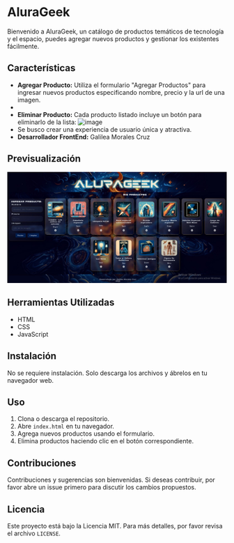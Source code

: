# AluraGeek

Bienvenido a AluraGeek, un catálogo de productos temáticos de tecnología y el espacio, puedes agregar nuevos productos y gestionar los existentes fácilmente.

## Características

- **Agregar Producto:** Utiliza el formulario "Agregar Productos" para ingresar nuevos productos especificando nombre, precio y la url de una imagen.
- 
- **Eliminar Producto:** Cada producto listado incluye un botón para eliminarlo de la lista: ![image](https://github.com/user-attachments/assets/a4abf341-6ce5-4bee-aeb7-eeb39978528e)
-  Se busco crear una experiencia de usuario única y atractiva.
- **Desarrollador FrontEnd:** Galilea Morales Cruz

## Previsualización

![Captura de pantalla 1](https://github.com/gali-morales/AluraGeek/blob/main/img/Cap_alura_geek.jpg?raw=true)

## Herramientas Utilizadas

- HTML
- CSS
- JavaScript

## Instalación

No se requiere instalación. Solo descarga los archivos y ábrelos en tu navegador web.

## Uso

1. Clona o descarga el repositorio.
2. Abre `index.html` en tu navegador.
3. Agrega nuevos productos usando el formulario.
4. Elimina productos haciendo clic en el botón correspondiente.

## Contribuciones

Contribuciones y sugerencias son bienvenidas. Si deseas contribuir, por favor abre un issue primero para discutir los cambios propuestos.

## Licencia

Este proyecto está bajo la Licencia MIT. Para más detalles, por favor revisa el archivo `LICENSE`.
